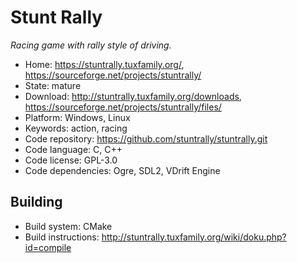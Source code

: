 # Stunt Rally

_Racing game with rally style of driving._

- Home: https://stuntrally.tuxfamily.org/, https://sourceforge.net/projects/stuntrally/
- State: mature 
- Download: http://stuntrally.tuxfamily.org/downloads, https://sourceforge.net/projects/stuntrally/files/
- Platform: Windows, Linux
- Keywords: action, racing
- Code repository: https://github.com/stuntrally/stuntrally.git
- Code language: C, C++
- Code license: GPL-3.0
- Code dependencies: Ogre, SDL2, VDrift Engine

## Building

- Build system: CMake
- Build instructions: http://stuntrally.tuxfamily.org/wiki/doku.php?id=compile
